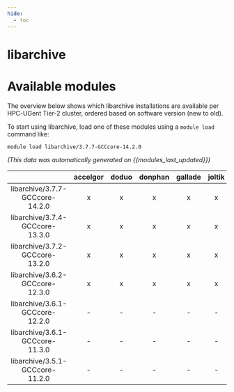 ```yaml
---
hide:
  - toc
---
```


libarchive
==========

# Available modules


The overview below shows which libarchive installations are available per HPC-UGent Tier-2 cluster, ordered based on software version (new to old).

To start using libarchive, load one of these modules using a `module load` command like:

```shell
module load libarchive/3.7.7-GCCcore-14.2.0
```

*(This data was automatically generated on {{modules_last_updated}})*

| |accelgor|doduo|donphan|gallade|joltik|litleo|shinx|
| :---: | :---: | :---: | :---: | :---: | :---: | :---: | :---: |
|libarchive/3.7.7-GCCcore-14.2.0|x|x|x|x|x|x|x|
|libarchive/3.7.4-GCCcore-13.3.0|x|x|x|x|x|x|x|
|libarchive/3.7.2-GCCcore-13.2.0|x|x|x|x|x|x|x|
|libarchive/3.6.2-GCCcore-12.3.0|x|x|x|x|x|x|x|
|libarchive/3.6.1-GCCcore-12.2.0|-|-|-|-|-|x|x|
|libarchive/3.6.1-GCCcore-11.3.0|-|-|-|-|-|x|x|
|libarchive/3.5.1-GCCcore-11.2.0|-|-|-|-|-|x|x|

